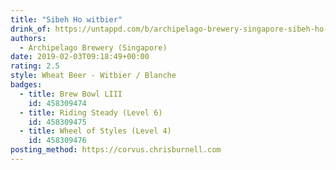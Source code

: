 ```yaml
---
title: "Sibeh Ho witbier"
drink_of: https://untappd.com/b/archipelago-brewery-singapore-sibeh-ho-witbier/2226688
authors:
  - Archipelago Brewery (Singapore)
date: 2019-02-03T09:18:49+00:00
rating: 2.5
style: Wheat Beer - Witbier / Blanche
badges:
  - title: Brew Bowl LIII
    id: 458309474
  - title: Riding Steady (Level 6)
    id: 458309475
  - title: Wheel of Styles (Level 4)
    id: 458309476
posting_method: https://corvus.chrisburnell.com
---
```

